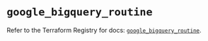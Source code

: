 # `google_bigquery_routine`

Refer to the Terraform Registry for docs: [`google_bigquery_routine`](https://registry.terraform.io/providers/hashicorp/google-beta/6.47.0/docs/resources/google_bigquery_routine).
